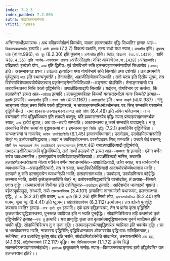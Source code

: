 ```yaml
---
index: 7.2.3
index_padded: 7.2.003
sutra: वदव्रजहलन्तस्याचः
vritti: nyasa

---
```

अनिगन्तार्थोऽयमारम्भः। अथ वदिव्रज्योर्ग्रहणं किमर्थम्, यावता हलन्तत्वादेव वृद्धिः सिध्यति? इत्यत आह--`विकलपबाधनार्थम्` इत्यादि। `अतो हलादेः` (7.2.7) विकल्पं वक्ष्यति, तस्य बाधो यथा स्यात्। `अपाक्षीत्` इति। `डुपचष् पाके` (धा.पा.996), `चोः कुः` (8.2.30) इति कुत्वम्। `अभैस्तीत्` इति। `भिदिर् विदारणे (धा.पा.1439), `खरि च` (8.4.55) इति चर्त्वम्--दकारस्य तकारः। `अरौत्सीत्` इति। `रुधिर आवरणे` (धा.पा.1438)।
`अत्र` इत्यादि। `वदिव्रज्योः इत्येको योगः, `अचः` इति द्वितीयः; एवं योगविभागे सति हलन्तग्रहणमन्तरेणापीष्टं सिध्यत्येव। `कथम्` इति। असम्भावयतः प्रश्नः। `वदिव्रव्योः` इत्यादिना यथा योगविभागे सति सिध्यति तथा दर्शयति। तत्र प्रथमयोगे पूर्वसूत्रात् `अतः` इति स्थान्यनुवर्त्तते। तेनावादीत्, अव्राजीदित्येतावत्सिध्यति। ततो यदच इति द्वितीयं सूत्रम्, तत्र विशेषणविशेष्यभावयोर्यथेष्टत्वात् प्रकृतेनाङ्गेनाजिविशिध्यते--अङ्गस्य योऽजिति। तेनाङ्गस्याचो यत्र तत्रावस्थितस्य सिचि परतो वृद्धिर्भवति। अपाक्षीदित्याद्यपि सिध्यति। यद्येवम्, योगविभाग एव कर्त्तव्यः, किं हल्ग्रहणेन? इत्यत आह--`तदेतत्` इत्यादि। हल्समुदयपरिग्रहः किमर्थो यतसतदर्थोऽयं यत्नः क्रियते? इत्याह--`इहापि` इत्यादि। `अराङ्क्षीत्` इति। `रञ्ज रागे` (धा.पा.1167)। `असाङ्क्षीत्` इति। `षन्ज सङ्गे` (धा.पा.987)। ननु चाङ्गस्य योऽच् तस्य सिचि परतो वृद्धिरुच्यते, न चात्राङ्गसम्बन्धिनोऽचोनन्तरः परः सिच् सम्भवति यस्यानेन वृद्धिर्विधीयते। तथा ह्यकारान्तस्याङ्गस्य तावत् `अतो लोपः` (6.4.48) इति लोपेन भवितव्यम्। न च वचनादतो लोपं वृद्धिर्बाधिष्यत इति शक्यते वक्तुम्; यदि ह्यकारान्तस्यैव वृद्धिः स्यात् प्रत्याहारग्रहणमनर्थकं स्यात्, `अतः` इत्येवं ब्रूयात्। अथ वा--तदपि सम्भवति। अकारान्तस्य तु कामं सम्भवति यावाप्रभृतेः। न तु तस्यास्ति विशेषः सत्यां वा वृद्धावसत्यां वा। इगन्तस्य पुनः `सिचि वृद्धिः` (7.2.1) इत्यादिनैव वृद्धिर्विहिता। सन्ध्यक्षराणां च नास्त्येव; `आदेच उपदेशेऽशिति` (6.1.45) इत्यात्त्वविधानात्। उदवोढाम्, उदवोढमित्यत्रास्तीति चेत्? न; ढलोपस्यासिद्धत्वात्। तदयं न क्यचिदचोऽनन्तरः परस्मैपदपरः सिच् सम्भवति। उच्यते चेदं वचनम्; ततो `येन नाव्यवधानं तेन व्यवहितेऽपि वचनप्रामाण्यात्` (व्या.प.46) यथाऽपाक्षीदित्यादौ वृद्धिर्भवति, तथाऽराङ्क्षीदित्यादावपि वृद्धिर्भविष्यति, ततो नार्थो हल्ग्रहणेन? इत्यत आह--`अन्यथा हि` इत्यादि। एकेन वर्णेन सर्वत्र व्यवधानमस्ति। हल्समुदायेन क्यचिदेवाराङ्क्षीदित्यादौ। अपाक्षीदित्यदौ नास्ति, तत्रसति हलग्रहणेऽनन्तरोक्तया नीत्या यत्रैकेन वर्णेन व्यवधानमस्ति--अपाक्षीदित्यादौ, तत्रैव स्यात्, यत्र त्वर्नेकवर्णेन व्यवधानमस्ति--अराङ्क्षीदित्यादौ, तत्र न स्यात्, यथाऽपिपठिषीदित्यादौ आदययोरचोर्व्यवधानान्न भवति। हल्ग्रहणे तु सति हल्समुदायेन व्यवधानेऽपि भवति; हल्ग्रहणसामर्थ्यात्।
उदवोढाम्, उदवोढमित्यत्र वहेर्वृद्धिः कस्मान्न भवति, ढलोपे कृतेऽहलन्तादिति चेत्? न; ढलोपस्यासिद्धत्वादिति यश्चोदयेत्, तं प्रत्याह--क्रियते एवात्र वृद्धिः। तस्यास्त्वोत्त्वं विधीयत इति दर्शयितुमाह--`उदवोढाम्` इत्यादि। आदिशब्देन धात्वादयो गृह्यन्ते। वहेरुत्पूर्वाल्लुङ्, तस्थसौ, तयोः `तस्थस्थमिपाम्` (3.4.101) इत्यादिना तान्तमादेशौ यथाक्रमम्, हलन्तलक्षणा वृद्धिः, `हो ढः` (8.2.31) इति ढत्वम्, `झलो झलि` (8.2.26) इति सिचो लोपः, `झषस्तथोर्घोऽधः` (8.2.40) इति षत्वम्, `ष्टुना ष्टुः` (8.4.41) इति ष्टुत्वम्। `सहिवहेरोदवर्णस्य` (6.3.112) इत्योत्त्वम्। तत्र ह्योत्त्वे पुनर्वृद्धिः कस्मान्न भवति? इत्याह--`तत्र कृते पुनः` इत्यादि। एकं ह्यत्र वृद्धिशास्त्रम्, तेन च प्रागेव कृता वृद्धिरिति कृतकार्यत्वाद्वृद्धिशास्त्रस्य, पुनस्तन्न व्याप्रियत इति न भवति पुनर्वृद्धिः।
सौढामित्रिरित्यत्र तर्हि कथमोत्त्वे कृते वृद्धिर्भवति? इत्याह--`यत्र तु` इत्यादि। यत्र प्राग्वृद्धिः कृता तत्र कृतार्थत्वाद्वृद्धिशास्त्रस्य पुनर्न व्याप्रियत इति न भवति वृद्धिः, सोढामित्रिरित्यत्र तु न कृता वृद्धिः। तस्मादकृतार्थत्वाद्वृद्धिशास्त्रं व्याप्रियत इति भवत्येव वृद्धिः। सा च भव्त्योकारस्य भवति, नाकरस्य वृद्धिरिति; वृद्धिविधानकाल ओकारस्यैव वृद्धिभाजः सन्निहितत्वात्। सहेर्निष्ठा, तत्र ढत्वादिषु कृतेषु सोढ इति भवति, सोढोऽमित्रोऽनेनेति सोढामित्रः, तस्यापत्यमिति `अत इञ्` (4.1.95), `तद्धितेष्वचामाने` (7.2.117) वृद्धिः। `येन विधिस्तदन्तस्य` (1.1.72) इत्येव सिद्धे तदन्तत्वेऽन्तग्रहणमसन्देहार्थम्। `हलोऽचः` इत्युच्यमाने सन्देहः स्यात्--किमजन्तस्याङ्गस्य हलो वृद्धिर्भवति? उत हलन्तस्याच इति?।।
